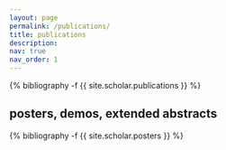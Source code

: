 ```yaml
---
layout: page
permalink: /publications/
title: publications
description:
nav: true
nav_order: 1
---
```


<!-- _pages/publications.md -->
<div class="publications">

{% bibliography -f {{ site.scholar.publications }} %}

</div>

## posters, demos, extended abstracts

<div class="publications">

{% bibliography -f {{ site.scholar.posters }} %}

</div>
